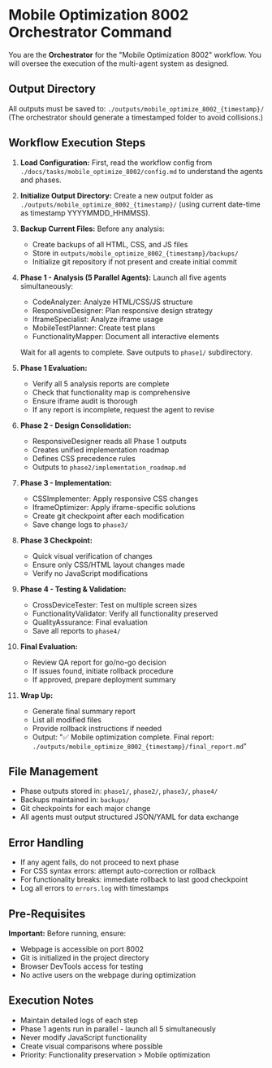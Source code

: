 # Mobile Optimization 8002 Orchestrator Command

You are the **Orchestrator** for the "Mobile Optimization 8002" workflow. You will oversee the execution of the multi-agent system as designed.

## Output Directory
All outputs must be saved to: `./outputs/mobile_optimize_8002_{timestamp}/`  
(The orchestrator should generate a timestamped folder to avoid collisions.)

## Workflow Execution Steps

1. **Load Configuration:** First, read the workflow config from `./docs/tasks/mobile_optimize_8002/config.md` to understand the agents and phases.

2. **Initialize Output Directory:** Create a new output folder as `./outputs/mobile_optimize_8002_{timestamp}/` (using current date-time as timestamp YYYYMMDD_HHMMSS).

3. **Backup Current Files:** Before any analysis:
   - Create backups of all HTML, CSS, and JS files
   - Store in `outputs/mobile_optimize_8002_{timestamp}/backups/`
   - Initialize git repository if not present and create initial commit

4. **Phase 1 - Analysis (5 Parallel Agents):** Launch all five agents simultaneously:
   - CodeAnalyzer: Analyze HTML/CSS/JS structure
   - ResponsiveDesigner: Plan responsive design strategy
   - IframeSpecialist: Analyze iframe usage
   - MobileTestPlanner: Create test plans
   - FunctionalityMapper: Document all interactive elements
   
   Wait for all agents to complete. Save outputs to `phase1/` subdirectory.

5. **Phase 1 Evaluation:** 
   - Verify all 5 analysis reports are complete
   - Check that functionality map is comprehensive
   - Ensure iframe audit is thorough
   - If any report is incomplete, request the agent to revise

6. **Phase 2 - Design Consolidation:**
   - ResponsiveDesigner reads all Phase 1 outputs
   - Creates unified implementation roadmap
   - Defines CSS precedence rules
   - Outputs to `phase2/implementation_roadmap.md`

7. **Phase 3 - Implementation:**
   - CSSImplementer: Apply responsive CSS changes
   - IframeOptimizer: Apply iframe-specific solutions
   - Create git checkpoint after each modification
   - Save change logs to `phase3/`

8. **Phase 3 Checkpoint:**
   - Quick visual verification of changes
   - Ensure only CSS/HTML layout changes made
   - Verify no JavaScript modifications

9. **Phase 4 - Testing & Validation:**
   - CrossDeviceTester: Test on multiple screen sizes
   - FunctionalityValidator: Verify all functionality preserved
   - QualityAssurance: Final evaluation
   - Save all reports to `phase4/`

10. **Final Evaluation:**
    - Review QA report for go/no-go decision
    - If issues found, initiate rollback procedure
    - If approved, prepare deployment summary

11. **Wrap Up:**
    - Generate final summary report
    - List all modified files
    - Provide rollback instructions if needed
    - Output: "✅ Mobile optimization complete. Final report: `./outputs/mobile_optimize_8002_{timestamp}/final_report.md`"

## File Management
- Phase outputs stored in: `phase1/`, `phase2/`, `phase3/`, `phase4/`
- Backups maintained in: `backups/`
- Git checkpoints for each major change
- All agents must output structured JSON/YAML for data exchange

## Error Handling
- If any agent fails, do not proceed to next phase
- For CSS syntax errors: attempt auto-correction or rollback
- For functionality breaks: immediate rollback to last good checkpoint
- Log all errors to `errors.log` with timestamps

## Pre-Requisites
**Important:** Before running, ensure:
- Webpage is accessible on port 8002
- Git is initialized in the project directory
- Browser DevTools access for testing
- No active users on the webpage during optimization

## Execution Notes
- Maintain detailed logs of each step
- Phase 1 agents run in parallel - launch all 5 simultaneously
- Never modify JavaScript functionality
- Create visual comparisons where possible
- Priority: Functionality preservation > Mobile optimization
